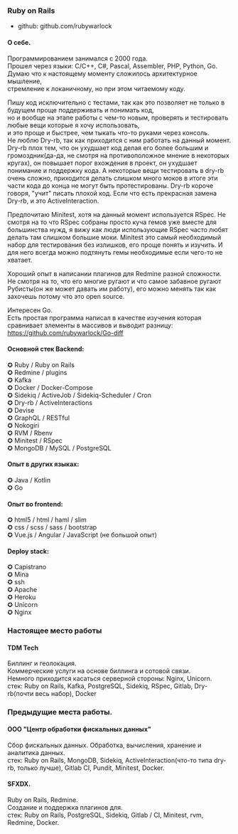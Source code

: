 ### Ruby on Rails  
* github: github.com/rubywarlock

#### О себе.  
Программированием занимался с 2000 года.  
Прошел через языки: C/C++, C#, Pascal, Assembler, PHP, Python, Go.  
Думаю что к настоящему моменту сложилось архитектурное мышление,  
стремление к локаничному, но при этом читаемому коду. 

Пишу код исключительно с тестами, так как это позволяет не только в будущем проще поддерживать и понимать код,  
но и вообще на этапе работы с чем-то новым, проверять и тестировать любые вещи которые я хочу использовать,  
и это проще и быстрее, чем тыкать что-то руками через консоль.  
Не люблю Dry-rb, так как приходится с ним работать на данный момент. Dry-rb плох тем, что он ухудшает код делая его более большим и громоздник(да-да, не смотря на противоположное мнение в некоторых кругах), он повышает порог вхождения в проект, он ухудшает понимание и поддержку кода. А некоторые вещи тестировать в dry-rb очень сложно, приходится делать слишком много моков в итоге эти части кода до конца не могут быть протестированы. Dry-rb короче говоря, "учит" писать плохой код.
Если что есть прекрасная замена Dry-rb, и это ActiveInteraction.

Предпочитаю Minitest, хотя на данный момент используется RSpec. Не смотря на то что RSpec собраны просто куча гемов уже вместе для большинства нужд, я вижу как люди использующие RSpec часто любят делать там слишком большие моки.
Minitest это самый необходимый набор для тестирования без излишков, его проще понять и изучить.
И для него всегда можно подтянуть гемы необходимые если чего-то не хватает.

Хороший опыт в написании плагинов для Redmine разной сложности.  
Не смотря на то, что его многие ругают и что самое забавное ругают Рубисты(он же может давать им работу), его можно менять так как захочешь потому что это open source.

Интересен Go.  
Eсть простая программа написал в качестве изучения
которая сравнивает элементы в массивов и выводит разницу: https://github.com/rubywarlock/Go-diff  

#### Основной стек Backend:
✪ Ruby / Ruby on Rails  
✪ Redmine / plugins  
✪ Kafka  
✪ Docker / Docker-Compose  
✪ Sidekiq / ActiveJob / Sidekiq-Scheduler / Cron  
✪ Dry-rb / ActiveInteractions  
✪ Devise  
✪ GraphQL / RESTful  
✪ Nokogiri  
✪ RVM / Rbenv  
✪ Minitest / RSpec  
✪ MongoDB / MySQL / PostgreSQL  

#### Опыт в других языках:  
✪ Java / Kotlin  
✪ Go  

#### Опыт во frontend:
✪ html5 / html / haml / slim  
✪ css / scss / sass / bootstrap  
✪ Vue.js / Angular / JavaScript (не большой опыт)  

#### Deploy stack:
✪ Capistrano  
✪ Mina  
✪ ssh  
✪ Apache  
✪ Heroku  
✪ Unicorn  
✪ Nginx  

### Настоящее место работы

#### TDM Tech
Биллинг и геолокация.  
Коммерческие услуги на основе биллинга и сотовой связи.  
Немного приходится касаться серверной стороны: Nginx, Unicorn.  
стек: Ruby on Rails, Kafka, PostgreSQL, Sidekiq, RSpec, Gitlab, Dry-rb(почти весь набор), Docker

### Предыдущие места работы.

#### ООО "Центр обработки фискальных данных"
Сбор фискальных данных. Обработка, вычисления, хранение и аналитика данных.  
стек: Ruby on Rails, MongoDB, Sidekiq, ActiveInteraction(что-то типа dry-rb, только лучше), Gitlab CI, Pundit, Minitest, Docker.

#### SFXDX.
Ruby on Rails, Redmine.  
Создание и поддержка плагинов для.  
стек: Ruby on Rails, PostgreSQL, Sidekiq, Gitlab / CI, Minitest, rvm, Redmine, Docker.
